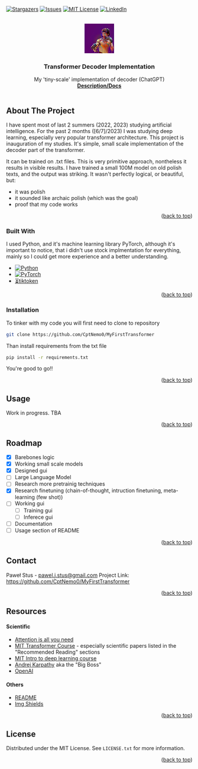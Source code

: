 <a name="readme-top"></a>

[![Stargazers][stars-shield]][stars-url]
[![Issues][issues-shield]][issues-url]
[![MIT License][license-shield]][license-url]
[![LinkedIn][linkedin-shield]][linkedin-url]

<!-- PROJECT LOGO -->
<br />
<div align="center">
  <a href="https://github.com/CptNemo0/MyFirstTransformer">
    <img src="images/logo.jpg" alt="Logo" width="80" height="80">
  </a>

  <h3 align="center">Transformer Decoder Implementation</h3>

  <p align="center">
    My 'tiny-scale' implementation of decoder (ChatGPT)
    <br />
    <a href="https://github.com/CptNemo0/MyFirstTransformer"><strong>Description/Docs</strong></a>
    <br />
    <br />
  </p>
</div>

<!-- ABOUT THE PROJECT -->
## About The Project
<!--
[![Product Name Screen Shot][product-screenshot]](https://example.com)-->

I have spent most of last 2 summers (2022, 2023) studying artificial intelligence. For the past 2 months ([6/7]/2023) I was studying deep learning, especially very popular transformer architecture. This project is inauguration of my studies. It's simple, small scale implementation of the decoder part of the transformer. 

It can be trained on .txt files. This is very primitive approach, nontheless it results in visible results. I have trained a small 100M model on old polish texts, and the output was striking. It wasn't perfectly logical, or beautiful, but:
* it was polish
* it sounded like archaic polish (which was the goal)
* proof that my code works
<p align="right">(<a href="#readme-top">back to top</a>)</p>

### Built With

I used Python, and it's machine learning library PyTorch, although it's important to notice, that i didn't use stock implmentation for everything, mainly so I could get more experience and a better understanding.

* [![Python][Python]][Python-url]
* [![PyTorch][Pytorch]][Pytorch-url]
* [⏳tiktoken](https://github.com/openai/tiktoken)
<p align="right">(<a href="#readme-top">back to top</a>)</p>


### Installation

To tinker with my code you will first need to clone to repository
   ```sh
   git clone https://github.com/CptNemo0/MyFirstTransformer
   ```
Than install requirements from the txt file
   ```sh
   pip install -r requirements.txt
   ```
You're good to go!!
<p align="right">(<a href="#readme-top">back to top</a>)</p>

<!-- USAGE EXAMPLES -->
## Usage

Work in progress. TBA

<p align="right">(<a href="#readme-top">back to top</a>)</p>

<!-- ROADMAP -->
## Roadmap

- [x] Barebones logic
- [x] Working small scale models
- [x] Designed gui
- [ ] Large Language Model 
- [ ] Research more pretrainig techniques
- [x] Research finetuning (chain-of-thought, intruction finetuning, meta-learning (few shot))
- [ ] Working gui
    - [ ] Training gui
    - [ ] Inferece gui
- [ ] Documentation
- [ ] Usage section of README

<p align="right">(<a href="#readme-top">back to top</a>)</p>

## Contact

Paweł Stus - pawel.j.stus@gmail.com 
Project Link: https://github.com/CptNemo0/MyFirstTransformer
<p align="right">(<a href="#readme-top">back to top</a>)</p>


## Resources
#### Scientific
* [Attention is all you need](https://arxiv.org/abs/1706.03762)
* [MIT Transformer Course](https://web.stanford.edu/class/cs25/) - especially scientific papers listed in the "Recommended Reading" sections
* [MIT Intro to deep learning course](http://introtodeeplearning.com/)
* [Andrej Karpathy](https://karpathy.ai/) aka the "Big Boss" 
* [OpenAI](https://openai.com/)

#### Others
* [README](https://github.com/othneildrew/Best-README-Template)
* [Img Shields](https://shields.io)
<p align="right">(<a href="#readme-top">back to top</a>)</p>


<!-- LICENSE -->
## License

Distributed under the MIT License. See `LICENSE.txt` for more information.
<p align="right">(<a href="#readme-top">back to top</a>)</p>

[stars-shield]: https://img.shields.io/github/stars/CptNemo0/MyFirstTransformer.svg?style=for-the-badge
[stars-url]: https://github.com/CptNemo0/MyFirstTransformer/stargazers

[issues-shield]: https://img.shields.io/github/issues/CptNemo0/MyFirstTransformer.svg?style=for-the-badge
[issues-url]: https://github.com/CptNemo0/MyFirstTransformer/issues

[license-shield]: https://img.shields.io/github/license/CptNemo0/MyFirstTransformer.svg?style=for-the-badge
[license-url]: https://github.com/CptNemo0/MyFirstTransformer/LICENSE.txt

[linkedin-shield]: https://img.shields.io/badge/-LinkedIn-black.svg?style=for-the-badge&logo=linkedin&colorB=555
[linkedin-url]: https://www.linkedin.com/in/pawe%C5%82-stus-11884a277/

[Python]: https://img.shields.io/badge/python-3670A0?style=for-the-badge&logo=python&logoColor=ffdd54
[Python-url]: https://www.python.org/downloads/release/python-3114/

[Pytorch]: https://img.shields.io/badge/PyTorch-EE4C2C?logo=pytorch&logoColor=fff&style=for-the-badge
[Pytorch-url]: https://pytorch.org/

[TikToken]: ⏳
[TikToken-url]: https://github.com/openai/tiktoken
